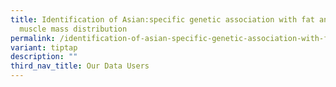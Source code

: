 ```yaml
---
title: Identification of Asian:specific genetic association with fat and lean
  muscle mass distribution
permalink: /identification-of-asian-specific-genetic-association-with-fat-and-lean-muscle-mass-distribution/
variant: tiptap
description: ""
third_nav_title: Our Data Users
---
```

